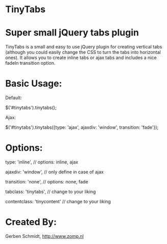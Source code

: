 TinyTabs
========

Super small jQuery tabs plugin
========

TinyTabs is a small and easy to use jQuery plugin for creating vertical tabs (although you could easily change the CSS to turn the tabs into horizontal ones). It allows you to create inline tabs or ajax tabs and includes a nice fadeIn transition option.



Basic Usage:
========

Default:

$('#tinytabs').tinytabs();

Ajax:

$('#tinytabs').tinytabs({type: 'ajax', ajaxdiv: 'window', transition: 'fade'});  

Options:
========

type: 'inline', // options: inline, ajax

ajaxdiv: 'window', // only define in case of ajax

transition: 'none', // options: none, fade

tabclass: 'tinytabs', // change to your liking

contentclass: 'tinycontent' // change to your liking

Created By:
========

Gerben Schmidt, http://www.zomp.nl
